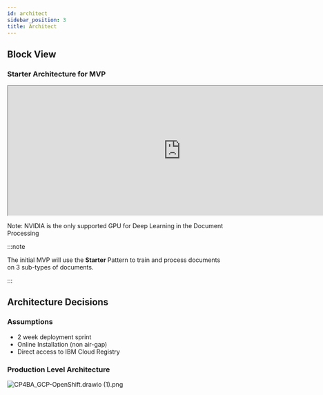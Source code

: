 ```yaml
---
id: architect
sidebar_position: 3
title: Architect
---
```



## Block View
### Starter Architecture for MVP
<iframe
  title="ADP"
  width="800"
  height="300"
  src="https://app.terrastruct.com/diagrams/1223319277">
</iframe>

Note: NVIDIA is the only supported GPU for Deep Learning in the Document Processing

:::note

The initial MVP will use the **Starter** Pattern to train and process documents on 3 sub-types of documents.

:::

## Architecture Decisions

### Assumptions
- 2 week deployment sprint
- Online Installation (non air-gap)
- Direct access to IBM Cloud Registry

### Production Level Architecture
![CP4BA_GCP-OpenShift.drawio (1).png](https://zenhub.ibm.com/images/58adc1fd5a3922f84995d86b/60e3d3c2-ddb5-4ffb-82ee-18a10e7dd11c)

